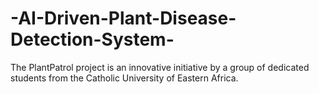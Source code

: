 # -AI-Driven-Plant-Disease-Detection-System-
The PlantPatrol project is an innovative initiative by a group of dedicated students from the Catholic University of Eastern Africa.
